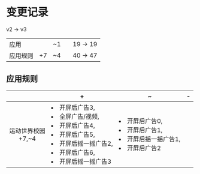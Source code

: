 # 变更记录

v2 -> v3

||||||
|-|:-:|:-:|:-:|:-:|
|应用||~1||19 -> 19|
|应用规则|+7|~4||40 -> 47|

## 应用规则

||+|~|-|
|:-:|-|-|-|
|运动世界校园<br>+7,~4|<li>开屏后广告3,<li>全屏广告/视频,<li>开屏后广告4,<li>开屏后广告5,<li>开屏后摇一摇广告2,<li>开屏后广告6,<li>开屏后摇一摇广告3|<li>开屏后广告0,<li>开屏后广告1,<li>开屏后摇一摇广告1,<li>开屏后广告2||
